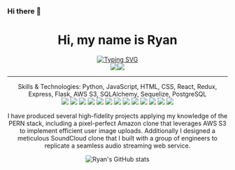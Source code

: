 ### Hi there 👋

<div align="center">
  <h1>Hi, my name is Ryan</h1>
  <div style="display: flex; justify-content: center;">
    <a href="https://git.io/typing-svg"><img src="https://readme-typing-svg.demolab.com?font=Press+Start+2P&size=15&duration=4000&pause=1000&color=03A8F7&vCenter=true&width=435&lines=Full+Stack+Software+Engineer" alt="Typing SVG" /></a>
  </div>
  <div style="display: flex; justify-content: center;">
    <a href="https://www.linkedin.com/in/ryanharden-dev"><img src="https://img.shields.io/badge/-LinkedIn-blue?style=flat-square&logo=Linkedin&logoColor=white&link=https://www.linkedin.com/in/ryanharden-dev"></a>
    <a href="https://angel.co/u/ryanharden"><img src="https://img.shields.io/badge/-AngelList-ff6b54?style=flat-square&logo=AngelList&logoColor=white&link=https://angel.co/u/ryanharden"></a>
  </div>

---

Skills & Technologies: Python, JavaScript, HTML, CSS, React, Redux, Express, Flask, AWS S3, SQLAlchemy, Sequelize, PostgreSQL
  <br>
  <a href="#"><img src="https://img.shields.io/badge/-Python-3776AB?style=flat-square&logo=Python&logoColor=white"></a>
  <a href="#"><img src="https://img.shields.io/badge/-JavaScript-F7DF1E?style=flat-square&logo=JavaScript&logoColor=black"></a>
  <a href="#"><img src="https://img.shields.io/badge/-React-61DAFB?style=flat-square&logo=React&logoColor=black"></a>
  <a href="#"><img src="https://img.shields.io/badge/-Redux-764ABC?style=flat-square&logo=Redux&logoColor=white"></a>
  <a href="#"><img src="https://img.shields.io/badge/-Flask-000000?style=flat-square&logo=Flask&logoColor=white"></a>
  <a hreft="#"><img src="https://img.shields.io/badge/AWS-%23FF9900.svg?style=flat-square&logo=amazon-aws&logoColor=white"></a>
  <a href="#"><img src="https://img.shields.io/badge/-Express-000000?style=flat-square&logo=Express&logoColor=white"></a>
  <a href="#"><img src="https://img.shields.io/badge/-HTML5-E34F26?style=flat-square&logo=HTML5&logoColor=white"></a>
  <a href="#"><img src="https://img.shields.io/badge/-CSS3-1572B6?style=flat-square&logo=CSS3&logoColor=white"></a>
  <a href="#"><img src="https://img.shields.io/badge/-Postman-FF6C37?style=flat-square&logo=Postman&logoColor=white"></a>
  <a href="#"><img src="https://img.shields.io/badge/-SQL-4479A1?style=flat-square&logo=MySQL&logoColor=white"></a>
  <a href="#"><img src="https://img.shields.io/badge/-Render-333333?style=flat-square&logo=Render&logoColor=white"></a>
  <a href="#"><img src="https://img.shields.io/badge/-VSCode-007ACC?style=flat-square&logo=Visual-Studio-Code&logoColor=white"></a>

I have produced several high-fidelity projects applying my knowledge of the PERN stack, including a pixel-perfect Amazon clone that leverages AWS S3 to implement efficient user image uploads. Additionally I designed a meticulous SoundCloud clone that I built with a group of engineers to replicate a seamless audio streaming web service.

![Ryan's GitHub stats](https://github-readme-stats.vercel.app/api?username=ryanharden&show_icons=true&theme=dark)

